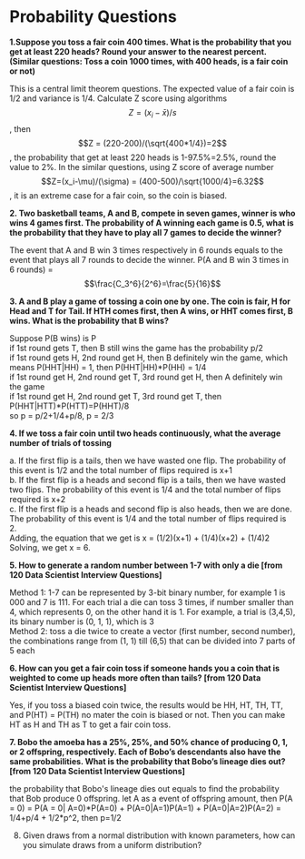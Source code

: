 # Probability Questions

 **1.Suppose you toss a fair coin 400 times. What is the probability that you get at least 220 heads? Round your answer to the nearest percent. \(Similar questions: Toss a coin 1000 times, with 400 heads, is a fair coin or not\)**  

This is a central limit theorem questions. The expected value of a fair coin is 1/2 and variance is 1/4. Calculate Z score using algorithms $$Z =(x_i-\bar x)/s $$, then$$Z = (220-200)/(\sqrt{400*1/4})=2$$, the probability that get at least 220 heads is 1-97.5%=2.5%, round the value to 2%. In the similar questions, using Z score of average number $$Z=(x_i-\mu)/(\sigma) = (400-500)/\sqrt{1000/4}=6.32$$, it is an extreme case for a fair coin, so the coin is biased. 

**2. Two basketball teams, A and B, compete in seven games, winner is who wins 4 games first. The probability of A winning each game is 0.5, what is the probability that they have to play all 7 games to decide the winner?**

The event that A and B win 3 times respectively in 6 rounds equals to the event that plays all 7 rounds to decide the winner. P\(A and B win 3 times in 6 rounds\) = $$\frac{C_3^6}{2^6}=\frac{5}{16}$$ 

**3. A and B play a game of tossing a coin one by one. The coin is fair, H for Head and T for Tail. If HTH comes first, then A wins, or HHT comes first, B wins. What is the probability that B wins?**

Suppose P\(B wins\) is P  
if 1st round gets T, then B still wins the game has the probability p/2  
if 1st round gets H, 2nd round get H, then B definitely win the game, which means P\(HHT\|HH\) = 1, then P\(HHT\|HH\)\*P\(HH\) = 1/4  
if 1st round get H, 2nd round get T, 3rd round get H, then A definitely win the game  
if 1st round get H, 2nd round get T, 3rd round get T, then P\(HHT\|HTT\)\*P\(HTT\)=P\(HHT\)/8  
so p = p/2+1/4+p/8, p = 2/3

**4. If we toss a fair coin until two heads continuously, what the average number of trials of tossing**

a. If the first flip is a tails, then we have wasted one flip. The probability of this event is 1/2 and the total number of flips required is x+1   
b. If the first flip is a heads and second flip is a tails, then we have wasted two flips. The probability of this event is 1/4 and the total number of flips required is x+2   
c. If the first flip is a heads and second flip is also heads, then we are done. The probability of this event is 1/4 and the total number of flips required is 2.  
Adding, the equation that we get is x = \(1/2\)\(x+1\) + \(1/4\)\(x+2\) + \(1/4\)2  
Solving, we get x = 6.

**5. How to generate a random number between 1-7 with only a die \[from 120 Data Scientist Interview Questions\]**

Method 1: 1-7 can be represented by 3-bit binary number, for example 1 is 000 and 7 is 111. For each trial a die can toss 3 times, if number smaller than 4, which represents 0, on the other hand it is 1. For example, a trial is \(3,4,5\),  its binary number is \(0, 1, 1\), which is 3  
Method 2: toss a die twice to create a vector \(first number, second number\), the combinations range from \(1, 1\) till \(6,5\) that can be divided into 7 parts of 5 each

**6. How can you get a fair coin toss if someone hands you a coin that is weighted to come up heads more often than tails?  \[from 120 Data Scientist Interview Questions\]**

Yes, if you toss a biased coin twice, the results would be HH, HT, TH, TT, and P\(HT\) = P\(TH\) no mater the coin is biased or not. Then you can make HT as H and TH as T to get a fair coin toss.

**7. Bobo the amoeba has a 25%, 25%, and 50% chance of producing 0, 1, or 2 offspring, respectively. Each of Bobo’s descendants also have the same probabilities. What is the probability that Bobo’s lineage dies out? \[from 120 Data Scientist Interview Questions\]**

the probability that Bobo's lineage dies out equals to find the probability that Bob produce 0 offspring. let A as a event of offspring amount, then P\(A = 0\) = P\(A = 0\| A=0\)\*P\(A=0\) + P\(A=0\|A=1\)P\(A=1\) + P\(A=0\|A=2\)P\(A=2\) = 1/4+p/4 + 1/2\*p^2, then p=1/2 

8. Given draws from a normal distribution with known parameters, how can you simulate draws from a uniform distribution?



















